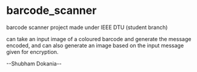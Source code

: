 barcode_scanner
===============

barcode scanner project made under IEEE DTU (student branch)

can take an input image of a coloured barcode and generate the message encoded, and can also generate an image based on the input message given for encryption.

--Shubham Dokania--
